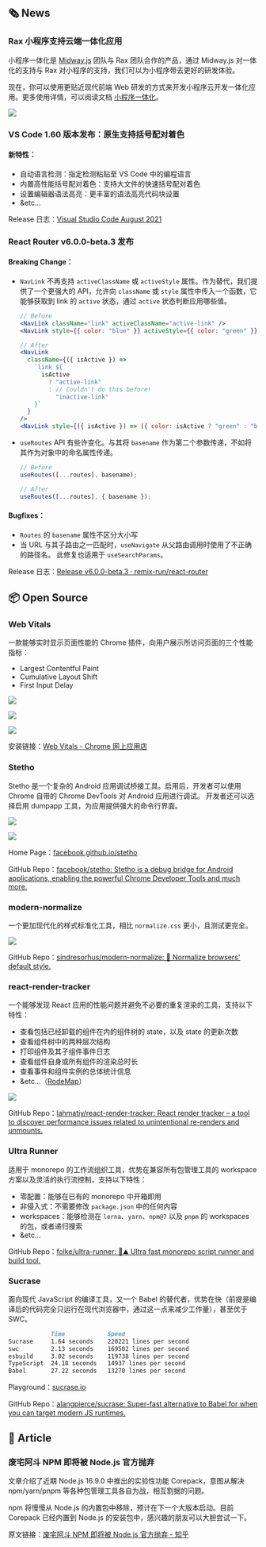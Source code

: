 ## 🗞 News 

### Rax 小程序支持云端一体化应用

小程序一体化是 [Midway.js](https://www.midwayjs.org/) 团队与 Rax 团队合作的产品，通过 Midway.js 对一体化的支持与 Rax 对小程序的支持，我们可以为小程序带去更好的研发体验。

现在，你可以使用更贴近现代前端 Web 研发的方式来开发小程序云开发一体化应用。更多使用详情，可以阅读文档 [小程序一体化](https://rax.js.org/docs/guide/hooks-miniapp)。

![](https://mmbiz.qpic.cn/mmbiz_png/QTNzZR6KeDicHfuBLpbEMYuh7iaSuBnaJ6o3vqjH7icB1bEU1liaib5JBkibz2ng4HjcKdWLfMSX3Va0Huq0k9q2J7jw/640?wx_fmt=png&tp=webp&wxfrom=5&wx_lazy=1&wx_co=1)



### VS Code 1.60 版本发布：原生支持括号配对着色

#### 新特性：

- 自动语言检测：指定检测粘贴至 VS Code 中的编程语言
- 内置高性能括号配对着色：支持大文件的快速括号配对着色
- 设置编辑器语法高亮：更丰富的语法高亮代码块设置
- &etc...

Release 日志：[Visual Studio Code August 2021](https://code.visualstudio.com/updates/v1_60)

### React Router v6.0.0-beta.3 发布

#### Breaking Change：

- `NavLink` 不再支持 `activeClassName` 或 `activeStyle` 属性。作为替代，我们提供了一个更强大的 API，允许向 `className` 或 `style` 属性中传入一个函数，它能够获取到 link 的 `active` 状态，通过 `active` 状态判断应用哪些值。

  ```jsx
  // Before
  <NavLink className="link" activeClassName="active-link" />
  <NavLink style={{ color: "blue" }} activeStyle={{ color: "green" }} />
  
  // After
  <NavLink
    className={({ isActive }) =>
      `link ${
        isActive
          ? "active-link"
          : // Couldn't do this before!
            "inactive-link"
      }`
    }
  />
  <NavLink style={({ isActive }) => ({ color: isActive ? "green" : "blue" })} />
  ```

- `useRoutes` API 有些许变化。与其将 `basename` 作为第二个参数传递，不如将其作为对象中的命名属性传递。

  ```js
  // Before
  useRoutes([...routes], basename);
  
  // After
  useRoutes([...routes], { basename });
  ```

#### Bugfixes：

- `Routes` 的 `basename` 属性不区分大小写
- 当 URL 与其子路由之一匹配时，`useNavigate` 从父路由调用时使用了不正确的路径名。 此修复也适用于 `useSearchParams`。

Release 日志：[Release v6.0.0-beta.3 · remix-run/react-router](https://github.com/remix-run/react-router/releases/tag/v6.0.0-beta.3)

## 📦 Open Source

### Web Vitals

一款能够实时显示页面性能的 Chrome 插件，向用户展示所访问页面的三个性能指标：

- Largest Contentful Paint
- Cumulative Layout Shift
- First Input Delay

![](https://img.alicdn.com/imgextra/i1/O1CN01FAyCDv2AAhmwPAG7U_!!6000000008163-2-tps-640-400.png)

![](https://img.alicdn.com/imgextra/i2/O1CN01bJUFQV1mhdUQ3658G_!!6000000004986-2-tps-640-400.png)

![](https://img.alicdn.com/imgextra/i2/O1CN018c1u2z1EoKLBkvOuC_!!6000000000398-2-tps-640-400.png)



安装链接：[Web Vitals - Chrome 网上应用店](https://chrome.google.com/webstore/detail/web-vitals/ahfhijdlegdabablpippeagghigmibma)

### Stetho

Stetho 是一个复杂的 Android 应用调试桥接工具。启用后，开发者可以使用 Chrome 自带的 Chrome DevTools 对 Android 应用进行调试。 开发者还可以选择启用 dumpapp 工具，为应用提供强大的命令行界面。

![](https://img.alicdn.com/imgextra/i2/O1CN01jT0ae81LbgiVflvbB_!!6000000001318-2-tps-1449-716.png)

![](https://img.alicdn.com/imgextra/i4/O1CN01LMeNE21MhvjdVp4YS_!!6000000001467-2-tps-1449-1304.png)

Home Page：[facebook.github.io/stetho](http://facebook.github.io/stetho/)

GitHub Repo：[facebook/stetho: Stetho is a debug bridge for Android applications, enabling the powerful Chrome Developer Tools and much more.](https://github.com/facebook/stetho)

### modern-normalize

一个更加现代化的样式标准化工具，相比 `normalize.css` 更小，且测试更完全。

![](https://img.alicdn.com/imgextra/i3/O1CN01XJfYoj1dgsHxguA2J_!!6000000003766-2-tps-600-460.png)

GitHub Repo：[sindresorhus/modern-normalize: 🐒 Normalize browsers' default style.](https://github.com/sindresorhus/modern-normalize)

### react-render-tracker

一个能够发现 React 应用的性能问题并避免不必要的重复渲染的工具，支持以下特性：

- 查看包括已经卸载的组件在内的组件树的 state，以及 state 的更新次数
- 查看组件树中的两种层次结构
- 打印组件及其子组件事件日志
- 查看组件自身或所有组件的渲染总时长
- 查看事件和组件实例的总体统计信息
- &etc...（[RodeMap](https://github.com/lahmatiy/react-render-tracker/issues/6)）

![](https://img.alicdn.com/imgextra/i3/O1CN01f3geDa1HfZc7a39dF_!!6000000000785-2-tps-2638-1074.png)

GitHub Repo：[lahmatiy/react-render-tracker: React render tracker – a tool to discover performance issues related to unintentional re-renders and unmounts.](https://github.com/lahmatiy/react-render-tracker)

### Ultra Runner

适用于 monorepo 的工作流组织工具，优势在兼容所有包管理工具的 workspace 方案以及灵活的执行流控制，支持以下特性：

- 零配置：能够在已有的 monorepo 中开箱即用
- 非侵入式：不需要修改 `package.json` 中的任何内容
- workspaces：能够检测在 `lerna`、`yarn`、`npm@7` 以及 `pnpm` 的 workspaces 的包，或者递归搜索
- &etc...

GitHub Repo：[folke/ultra-runner: 🏃⛰ Ultra fast monorepo script runner and build tool.](https://github.com/folke/ultra-runner)

### Sucrase

面向现代 JavaScript 的编译工具，又一个 Babel 的替代者，优势在快（前提是编译后的代码完全只运行在现代浏览器中，通过这一点来减少工作量），甚至优于 SWC。

```markdown
            Time            Speed
Sucrase     1.64 seconds    220221 lines per second
swc         2.13 seconds    169502 lines per second
esbuild     3.02 seconds    119738 lines per second
TypeScript  24.18 seconds   14937 lines per second
Babel       27.22 seconds   13270 lines per second
```

Playground：[sucrase.io](https://sucrase.io/)

GitHub Repo：[alangpierce/sucrase: Super-fast alternative to Babel for when you can target modern JS runtimes.](https://github.com/alangpierce/sucrase)

## 📑 Article

### 废宅阿斗 NPM 即将被 Node.js 官方抛弃

文章介绍了近期 Node.js 16.9.0 中推出的实验性功能 Corepack，意图从解决 npm/yarn/pnpm 等各种包管理工具各自为战，相互割据的问题。

npm 将慢慢从 Node.js 的内置包中移除，预计在下一个大版本启动。目前 Corepack 已经内置到 Node.js 的安装包中，感兴趣的朋友可以大胆尝试一下。

原文链接：[废宅阿斗 NPM 即将被 Node.js 官方抛弃 - 知乎](https://zhuanlan.zhihu.com/p/408122100)


